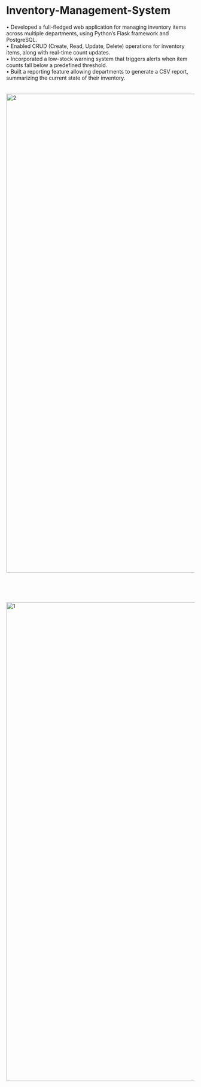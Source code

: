 # Inventory-Management-System
• Developed a full-fledged web application for managing inventory items across multiple departments, using Python’s Flask framework and PostgreSQL.
<br>
• Enabled CRUD (Create, Read, Update, Delete) operations for inventory items, along with real-time count updates.
<br>
• Incorporated a low-stock warning system that triggers alerts when item counts fall below a predefined threshold.
<br>
• Built a reporting feature allowing departments to generate a CSV report, summarizing the current state of their inventory.
<br><br><br>
<img width="1280" alt="2" src="https://github.com/malem-tech/Inventory-Management-System/assets/79741648/46511bbf-6b1e-4ae4-8242-f97d10139bac">

<br><br><br>

<img width="1280" alt="1" src="https://github.com/malem-tech/Inventory-Management-System/assets/79741648/718b0ff1-e2ec-439f-af21-576ef10f14c1">

